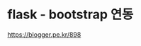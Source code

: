# flask - bootstrap 연동

<p><a href="https://blogger.pe.kr/898" rel="noopener" target="_blank">https://blogger.pe.kr/898</a></p>
